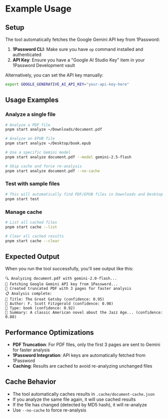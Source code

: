 # Example Usage

## Setup

The tool automatically fetches the Google Gemini API key from 1Password:

1. **1Password CLI**: Make sure you have `op` command installed and authenticated
2. **API Key**: Ensure you have a "Google AI Studio Key" item in your 1Password Development vault

Alternatively, you can set the API key manually:
```bash
export GOOGLE_GENERATIVE_AI_API_KEY="your-api-key-here"
```

## Usage Examples

### Analyze a single file
```bash
# Analyze a PDF file
pnpm start analyze ~/Downloads/document.pdf

# Analyze an EPUB file
pnpm start analyze ~/Desktop/book.epub

# Use a specific Gemini model
pnpm start analyze document.pdf --model gemini-2.5-flash

# Skip cache and force re-analysis
pnpm start analyze document.pdf --no-cache
```

### Test with sample files
```bash
# This will automatically find PDF/EPUB files in Downloads and Desktop
pnpm start test
```

### Manage cache
```bash
# List all cached files
pnpm start cache --list

# Clear all cached results
pnpm start cache --clear
```

## Expected Output

When you run the tool successfully, you'll see output like this:

```
🔍 Analyzing document.pdf with gemini-2.0-flash...
🔑 Fetching Google Gemini API key from 1Password...
📄 Created truncated PDF with 3 pages for faster analysis
📋 Analysis complete:
📖 Title: The Great Gatsby (confidence: 0.95)
👤 Author: F. Scott Fitzgerald (confidence: 0.98)
📄 Type: book (confidence: 0.92)
📝 Summary: A classic American novel about the Jazz Age... (confidence: 0.88)
```

## Performance Optimizations

- **PDF Truncation**: For PDF files, only the first 3 pages are sent to Gemini for faster analysis
- **1Password Integration**: API keys are automatically fetched from 1Password
- **Caching**: Results are cached to avoid re-analyzing unchanged files

## Cache Behavior

- The tool automatically caches results in `.cache/document-cache.json`
- If you analyze the same file again, it will use cached results
- If the file has changed (detected by MD5 hash), it will re-analyze
- Use `--no-cache` to force re-analysis

